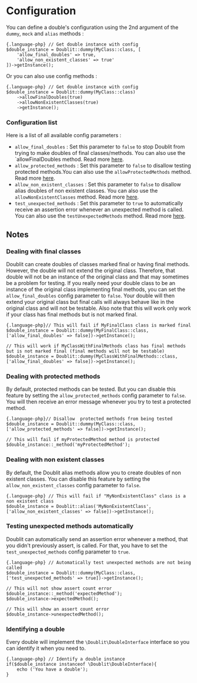 # Configuration
You can define a double's configuration using the 2nd argument of the `dummy`, `mock` and `alias` methods :

    {.language-php} // Get double instance with config
    $double_instance = Doublit::dummy(MyClass::class, [
        'allow_final_doubles' => true,
        'allow_non_existent_classes' => true'
    ])->getInstance();

Or you can also use config methods :   

    {.language-php} // Get double instance with config
    $double_instance = Doublit::dummy(MyClass::class)
        ->allowFinalDoubles(true)
        ->allowNonExistentClasses(true)
        ->getInstance();
    
### Configuration list
Here is a list of all available config parameters :

- `allow_final_doubles` : Set this parameter to `false` to stop Doublit from trying to make doubles of final classes/methods. You can also use the `allowFinalDoubles method. Read more [here](#dealing-with-final-classes).
- `allow_protected_methods` : Set this parameter to `false` to disallow testing protected methods.You can also use the `allowProtectedMethods` method. Read more [here](#dealing-with-protected-methods).
- `allow_non_existent_classes` : Set this parameter to `false` to disallow alias doubles of non existent classes. You can also use the `allowNonExistentClasses` method. Read more [here](#dealing-with-non-existent-methods).
- `test_unexpected_methods` : Set this parameter to `true` to automatically receive an assertion error whenever an unexpected method is called. You can also use the `testUnexpectedMethods` method. Read more [here](#testing-unexpected-methods-automatically).

## Notes

### Dealing with final classes
Doublit can create doubles of classes marked final or having final methods. However, the double will not extend the original class. Therefore, that double will not be an instance of the original class and that may sometimes be a problem for testing.
If you really need your double class to be an instance of the original class implementing final methods, you can set the `allow_final_doubles` config parameter to `false`. Your double will then extend your original class but final calls will always behave like in the original class and will not be testable. Also note that this will work only work if your class has final methods but is not marked final.

    {.language-php}// This will fail if MyFinalClass class is marked final
    $double_instance = Doublit::dummy(MyFinalClass::class, ['allow_final_doubles' => false])->getInstance();
    
    // This will work if MyClassWithFinalMethods class has final methods but is not marked final (final methods will not be testable)
    $double_instance = Doublit::dummy(MyClassWithFinalMethods::class, ['allow_final_doubles' => false])->getInstance();
  
### Dealing with protected methods
By default, protected methods can be tested. But you can disable this feature by setting the `allow_protected_methods` config parameter to `false`. You will then receive an error message whenever you try to test a protected method.
    
    {.language-php}// Disallow  protected methods from being tested
    $double_instance = Doublit::dummy(MyClass::class, ['allow_protected_methods' => false])->getInstance();
    
    // This will fail if myProtectedMethod method is protected
    $double_instance::_method('myProtectedMethod');
    
### Dealing with non existent classes
By default, the Doublit alias methods allow you to create doubles of non existent classes. You can disable this feature by setting the `allow_non_existent_classes` config parameter to `false`.
    
    {.language-php} // This will fail if "MyNonExistentClass" class is a non existent class
    $double_instance = Doublit::alias('MyNonExistentClass', ['allow_non_existent_classes' => false])->getInstance();
    
### Testing unexpected methods automatically
Doublit can automatically send an assertion error whenever a method, that you didn't previously assert, is called. For that, you have to set the `test_unexpected_methods` config parameter to `true`.
            
    {.language-php} // Automatically test unexpected methods are not being called
    $double_instance = Doublit::dummy(MyClass::class, ['test_unexpected_methods' => true])->getInstance();
    
    // This will not show assert count error
    $double_instance::_method('expectedMethod');
    $double_instance->expectedMethod();
    
    // This will show an assert count error
    $double_instance->unexpectedMethod();

       
### Identifying a double
Every double will implement the `\Doublit\DoubleInterface` interface so you can identify it when you need to.
    
    {.language-php} // Identify a double instance
    if($double_instance instanceof \Doublit\DoubleInterface){
        echo ('You have a double');
    }